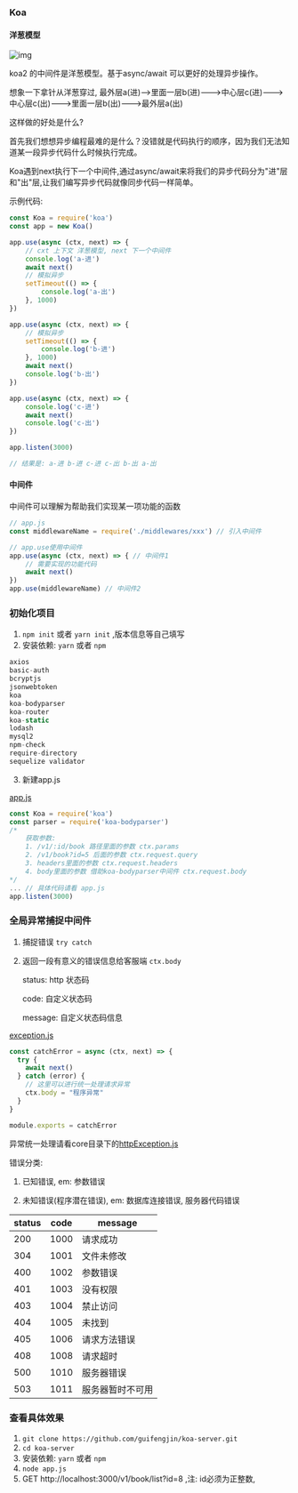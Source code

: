 ### Koa

#### 洋葱模型

![img](http://www.json119.com/content/images/2018/10/1.png)

koa2 的中间件是洋葱模型。基于async/await 可以更好的处理异步操作。

想象一下拿针从洋葱穿过, 最外层a(进)-->里面一层b(进)--->中心层c(进)--->中心层c(出)--->里面一层b(出)--->最外层a(出)

这样做的好处是什么?

首先我们想想异步编程最难的是什么？没错就是代码执行的顺序，因为我们无法知道某一段异步代码什么时候执行完成。

Koa遇到next执行下一个中间件,通过async/await来将我们的异步代码分为"进"层和"出"层,让我们编写异步代码就像同步代码一样简单。

示例代码:
```js
const Koa = require('koa')
const app = new Koa()

app.use(async (ctx, next) => {
    // cxt 上下文 洋葱模型, next 下一个中间件
    console.log('a-进')
    await next()
    // 模拟异步
    setTimeout(() => {
    	console.log('a-出')
    }, 1000)
})

app.use(async (ctx, next) => {
    // 模拟异步
    setTimeout(() => {
    	console.log('b-进')
    }, 1000)
    await next()
    console.log('b-出')
})

app.use(async (ctx, next) => {
    console.log('c-进')
    await next()
    console.log('c-出')
})

app.listen(3000)

// 结果是: a-进 b-进 c-进 c-出 b-出 a-出
``` 

#### 中间件

中间件可以理解为帮助我们实现某一项功能的函数
```js
// app.js
const middlewareName = require('./middlewares/xxx') // 引入中间件

// app.use使用中间件
app.use(async (ctx, next) => { // 中间件1
    // 需要实现的功能代码
    await next()
})
app.use(middlewareName) // 中间件2
```

### 初始化项目

1. `npm init` 或者 `yarn init` ,版本信息等自己填写
2. 安装依赖: `yarn` 或者 `npm`
```js
axios 
basic-auth 
bcryptjs 
jsonwebtoken 
koa 
koa-bodyparser 
koa-router
koa-static 
lodash 
mysql2 
npm-check 
require-directory 
sequelize validator
```
3. 新建app.js

[app.js](https://github.com/guifengjin/koa-server/blob/master/app.js)
```js
const Koa = require('koa')
const parser = require('koa-bodyparser')
/*
    获取参数:
    1. /v1/:id/book 路径里面的参数 ctx.params
    2. /v1/book?id=5 后面的参数 ctx.request.query
    3. headers里面的参数 ctx.request.headers
    4. body里面的参数 借助koa-bodyparser中间件 ctx.request.body
*/
... // 具体代码请看 app.js
app.listen(3000)
```

### 全局异常捕捉中间件

1. 捕捉错误 `try catch`
2. 返回一段有意义的错误信息给客服端 `ctx.body`

	status: http 状态码
	
	code: 自定义状态码
	
	message: 自定义状态码信息

[exception.js](https://github.com/guifengjin/koa-server/blob/master/middlewares/exception.js)
```js
const catchError = async (ctx, next) => {
  try {
    await next()
  } catch (error) {
	// 这里可以进行统一处理请求异常
    ctx.body = "程序异常"
  }
}

module.exports = catchError
```
异常统一处理请看core目录下的[httpException.js](https://github.com/guifengjin/koa-server/blob/master/core/httpException.js)

错误分类:

1. 已知错误, em: 参数错误

2. 未知错误(程序潜在错误), em: 数据库连接错误, 服务器代码错误  
 
| status | code | message |  
| --- | --- | --- |
| 200 | 1000 | 请求成功 |
| 304 | 1001 | 文件未修改 |
| 400 | 1002 | 参数错误 |
| 401 | 1003 | 没有权限 |  
| 403 | 1004 | 禁止访问 |
| 404 | 1005 | 未找到 | 
| 405 | 1006 | 请求方法错误 |
| 408 | 1008 | 请求超时 |
| 500 | 1010 | 服务器错误 |
| 503 | 1011 | 服务器暂时不可用 |


### 查看具体效果

1. `git clone https://github.com/guifengjin/koa-server.git`
2. `cd koa-server`
3. 安装依赖: `yarn` 或者 `npm`
4. `node app.js`
5. GET http://localhost:3000/v1/book/list?id=8 ,注: id必须为正整数, 

